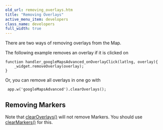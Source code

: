```yaml
---
old_url: removing_overlays.htm
title: "Removing Overlays"
active_menu_item: developers
class_name: developers
full_width: true
---
```



There are two ways of removing overlays from the Map.

The following example removes an overlay if it is clicked on

    function handler_googleMapsAdvanced_onOverlayClick(latlng, overlay){
        _widget.removeOverlay(overlay);
    }

Or, you can remove all overlays in one go with  

     app.w('googleMapsAdvanced').clearOverlays();
  
## Removing Markers

Note that [clearOverlays()](/developers/documentation/scripting-apis/client-api/widget-object-functions/advanced-maps/clearoverlays) will not remove Markers. You should use [clearMarkers()](/developers/documentation/scripting-apis/client-api/widget-object-functions/advanced-maps/clearmarkers) for this.

